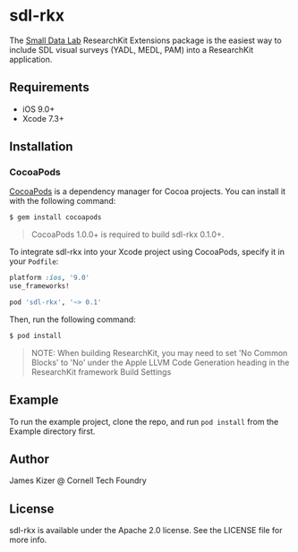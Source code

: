 # sdl-rkx

The [Small Data Lab](http://smalldata.io) ResearchKit Extensions package is the easiest way to include SDL visual surveys (YADL, MEDL, PAM) into a ResearchKit application.

## Requirements

 - iOS 9.0+
 - Xcode 7.3+

## Installation

### CocoaPods

[CocoaPods](http://cocoapods.org) is a dependency manager for Cocoa projects. You can install it with the following command:

```bash
$ gem install cocoapods
```

> CocoaPods 1.0.0+ is required to build sdl-rkx 0.1.0+.

To integrate sdl-rkx into your Xcode project using CocoaPods, specify it in your `Podfile`:

```ruby
platform :ios, '9.0'
use_frameworks!

pod 'sdl-rkx', '~> 0.1'
```

Then, run the following command:

```bash
$ pod install
```

> NOTE: When building ResearchKit, you may need to set 'No Common Blocks' to 'No' under the Apple LLVM Code Generation heading in the ResearchKit framework Build Settings

## Example

To run the example project, clone the repo, and run `pod install` from the Example directory first.

## Author

James Kizer @ Cornell Tech Foundry

## License

sdl-rkx is available under the Apache 2.0 license. See the LICENSE file for more info.
